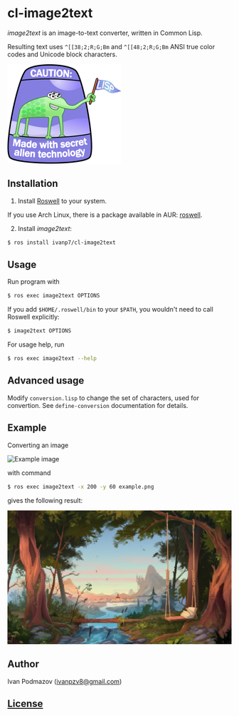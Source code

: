 # cl-image2text

*image2text* is an image-to-text converter, written in Common Lisp.

Resulting text uses `^[[38;2;R;G;Bm` and `^[[48;2;R;G;Bm` ANSI true color codes
and Unicode block characters.

![Alien technology](pics/lisplogo_fancy_256.png)

## Installation

1. Install [Roswell](https://github.com/roswell/roswell) to your system.

If you use Arch Linux, there is a package available in AUR: [roswell](https://aur.archlinux.org/packages/roswell/).

2. Install *image2text*:

```sh
$ ros install ivanp7/cl-image2text
```

## Usage

Run program with

```sh
$ ros exec image2text OPTIONS
```

If you add `$HOME/.roswell/bin` to your `$PATH`, 
you wouldn't need to call Roswell explicitly:

```sh
$ image2text OPTIONS
```

For usage help, run

```sh
$ ros exec image2text --help
```

## Advanced usage

Modify `conversion.lisp` to change the set of characters, used for convertion.
See `define-conversion` documentation for details.

## Example

Converting an image

![Example image](pics/example.png)

with command

```sh
$ ros exec image2text -x 200 -y 60 example.png
```

gives the following result:

![Example result](pics/example_result.png)

## Author

Ivan Podmazov (ivanpzv8@gmail.com)

## [License](LICENSE)

